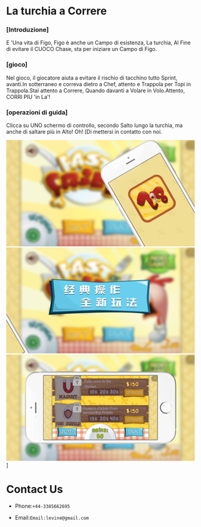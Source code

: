 # La turchia a Correre

### [Introduzione]
E 'Una vita di Figo, Figo è anche un Campo di esistenza, La turchia, Al Fine di evitare il CUOCO Chase, sta per iniziare un Campo di Figo.

### [gioco]
Nel gioco, il giocatore aiuta a evitare il rischio di tacchino tutto Sprint, avanti.In sotterraneo e correva dietro a Chef, attento e Trappola per Topi in Trappola.Stai attento a Correre, Quando davanti a Volare in Volo.Attento, CORRI PIU 'in La'!

### [operazioni di guida]
Clicca su UNO schermo di controllo, secondo Salto lungo la turchia, ma anche di saltare più in Alto! Oh!
[Di mettersi in contatto con noi.

![](https://github.com/lilaiwei1236/Lucky/blob/master/turchia01.png)![](https://github.com/lilaiwei1236/Lucky/blob/master/turchia02.png)![](https://github.com/lilaiwei1236/Lucky/blob/master/turchia03.png)]

# Contact Us

* Phone:`+44-3385662695`

* Email:`Email:levine@gmail.com`
